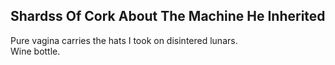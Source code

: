 Shardss Of Cork About The Machine He Inherited
----------------------------------------------
Pure vagina carries the hats I took on disintered lunars.  
Wine bottle.  
